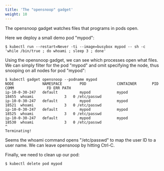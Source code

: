 ```yaml
---
title: 'The "opensnoop" gadget'
weight: 10
---
```


The opensnoop gadget watches files that programs in pods open.

Here we deploy a small demo pod "mypod":

```
$ kubectl run --restart=Never -ti --image=busybox mypod -- sh -c 'while /bin/true ; do whoami ; sleep 3 ; done'
```

Using the opensnoop gadget, we can see which processes open what files.
We can simply filter for the pod "mypod" and omit specifying the node,
thus snooping on all nodes for pod "mypod":

```
$ kubectl gadget opensnoop --podname mypod
NODE             NAMESPACE        POD              CONTAINER       PID    COMM               FD ERR PATH
ip-10-0-30-247   default          mypod            mypod           18455  whoami              3   0 /etc/passwd
ip-10-0-30-247   default          mypod            mypod           18521  whoami              3   0 /etc/passwd
ip-10-0-30-247   default          mypod            mypod           18525  whoami              3   0 /etc/passwd
ip-10-0-30-247   default          mypod            mypod           18530  whoami              3   0 /etc/passwd
^
Terminating!
```

Seems the whoami command opens "/etc/passwd" to map the user ID to a user name.
We can leave opensnoop by hitting Ctrl-C.

Finally, we need to clean up our pod:

```
$ kubectl delete pod mypod
```
